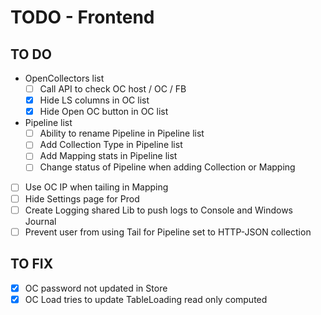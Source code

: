# TODO - Frontend

## TO DO
- OpenCollectors list
  - [ ] Call API to check OC host / OC / FB
  - [x] Hide LS columns in OC list
  - [x] Hide Open OC button in OC list
- Pipeline list
  - [ ] Ability to rename Pipeline in Pipeline list
  - [ ] Add Collection Type in Pipeline list
  - [ ] Add Mapping stats in Pipeline list
  - [ ] Change status of Pipeline when adding Collection or Mapping
- [ ] Use OC IP when tailing in Mapping
- [ ] Hide Settings page for Prod
- [ ] Create Logging shared Lib to push logs to Console and Windows Journal
- [ ] Prevent user from using Tail for Pipeline set to HTTP-JSON collection

## TO FIX
- [x] OC password not updated in Store
- [x] OC Load tries to update TableLoading read only computed
